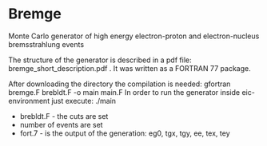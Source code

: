 # Bremge
Monte Carlo generator of high energy electron-proton and electron-nucleus bremsstrahlung events

The structure of the generator is described in a pdf file: bremge_short_description.pdf . It was written as a FORTRAN 77 package. 

After downloading the directory the compilation is needed: gfortran bremge.F brebldt.F -o main main.F
In order to run the generator inside eic-environment just execute:
./main 


* brebldt.F - the cuts are set
* number of events are set
* fort.7 - is the output of the generation: eg0, tgx, tgy, ee, tex, tey
